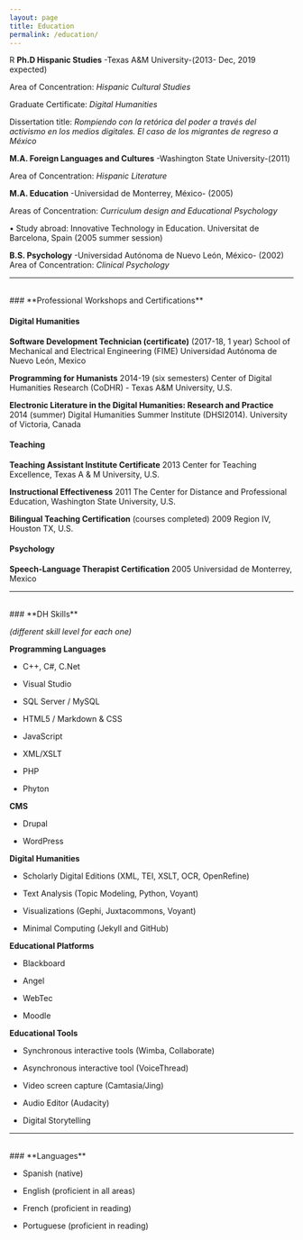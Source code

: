 ```yaml
---
layout: page
title: Education
permalink: /education/
---
```


R
**Ph.D Hispanic Studies**  -Texas A&M University-(2013- Dec, 2019 expected)

Area of Concentration: *Hispanic Cultural Studies*

Graduate Certificate: *Digital Humanities*

Dissertation title: *Rompiendo con la retórica del poder a través del activismo en los medios digitales. El caso de los migrantes de regreso a México*

**M.A. Foreign Languages and Cultures**  -Washington State University-(2011)

Area of Concentration: *Hispanic Literature*

**M.A. Education** -Universidad de Monterrey, México- (2005)

Areas of Concentration: *Curriculum design and Educational Psychology*

•	Study abroad: Innovative Technology in Education.
 Universitat de Barcelona, Spain (2005 summer session)

**B.S. Psychology** -Universidad Autónoma de Nuevo León, México- (2002)
Area of Concentration: *Clinical Psychology*

---------------------------------------------------------------------
<br>
### **Professional Workshops and Certifications**

#### **Digital Humanities**


**Software Development Technician (certificate)** (2017-18, 1 year)
School of Mechanical and Electrical Engineering (FIME) Universidad Autónoma de Nuevo León, Mexico

**Programming for Humanists** 2014-19 (six semesters)
Center of Digital Humanities Research (CoDHR) - Texas A&M University, U.S.

**Electronic Literature in the Digital Humanities: Research and Practice** 2014 (summer)
Digital Humanities Summer Institute (DHSI2014). University of Victoria, Canada


#### **Teaching**

**Teaching Assistant Institute Certificate**  2013
Center for Teaching Excellence, Texas A & M University, U.S.

**Instructional Effectiveness** 2011
The Center for Distance and Professional Education, Washington State University, U.S.

**Bilingual Teaching Certification** (courses completed) 2009
Region IV, Houston TX, U.S.


#### **Psychology**

**Speech-Language Therapist Certification** 2005
Universidad de Monterrey, Mexico

---------------------------------------------------------------------
<br>
### **DH Skills**

*(different skill level for each one)*

**Programming Languages**

  * C++, C#, C.Net

  * Visual Studio

  * SQL Server / MySQL

  * HTML5 / Markdown & CSS

  * JavaScript

  * XML/XSLT

  * PHP

  * Phyton


**CMS**

  * Drupal

  * WordPress


**Digital Humanities**

  * Scholarly Digital Editions (XML, TEI, XSLT, OCR, OpenRefine)

  * Text Analysis (Topic Modeling, Python, Voyant)

  * Visualizations (Gephi, Juxtacommons, Voyant)

  * Minimal Computing (Jekyll and GitHub)


**Educational Platforms**

  * Blackboard

  * Angel

  * WebTec

  * Moodle


**Educational Tools**

  * Synchronous interactive tools (Wimba, Collaborate)

  * Asynchronous interactive tool (VoiceThread)

  * Video screen capture (Camtasia/Jing)

  * Audio Editor (Audacity)

  * Digital Storytelling


  -------------------------------------------------------------------
<br>
### **Languages**

* Spanish (native)

* English (proficient in all areas)

* French (proficient in reading)

* Portuguese (proficient in reading)
